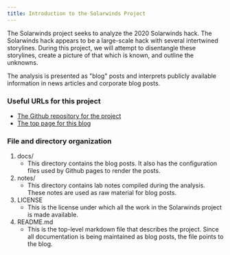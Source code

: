 ```yaml
---
title: Introduction to the Solarwinds Project
---
```

The Solarwinds project seeks to analyze the 2020 Solarwinds hack. The Solarwinds hack appears to be a large-scale hack with several intertwined storylines. During this project, we will attempt to disentangle these storylines, create a picture of that which is known, and outline the unknowns.

The analysis is presented as "blog" posts and interprets publicly available information in news articles and corporate blog posts.

### Useful URLs for this project
* [The Github repository for the project](https://github.com/r-dube/solarwinds)
* [The top page for this blog](https://r-dube.github.io/solarwinds/)

### File and directory organization
1. docs/
   * This directory contains the blog posts. It also has the configuration files used by Github pages to render the posts.
1. notes/
   * This directory contains lab notes compiled during the analysis. These notes are used as raw material for blog posts.
1. LICENSE
   * This is the license under which all the work in the Solarwinds project is made available.
1. README.md
   * This is the top-level markdown file that describes the project. Since all documentation is being maintained as blog posts, the file points to the blog.
